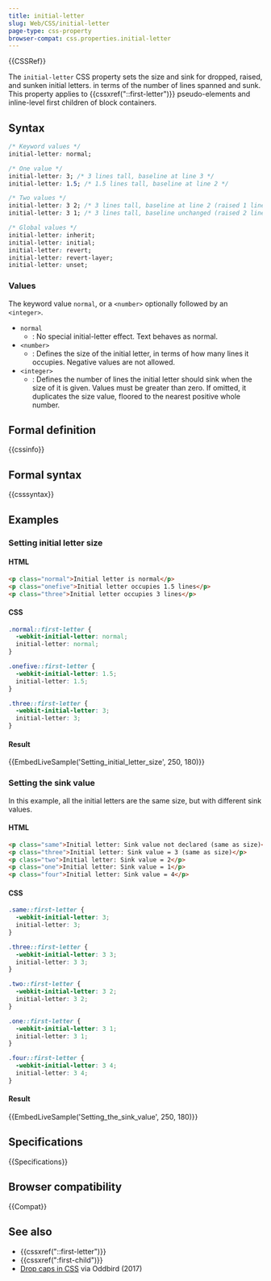 ```yaml
---
title: initial-letter
slug: Web/CSS/initial-letter
page-type: css-property
browser-compat: css.properties.initial-letter
---
```


{{CSSRef}}

The `initial-letter` CSS property sets the size and sink for dropped, raised, and sunken initial letters.  in terms of the number of lines spanned and sunk. This property applies to {{cssxref("::first-letter")}} pseudo-elements and inline-level first children of block containers.

## Syntax

```css
/* Keyword values */
initial-letter: normal;

/* One value */
initial-letter: 3; /* 3 lines tall, baseline at line 3 */
initial-letter: 1.5; /* 1.5 lines tall, baseline at line 2 */

/* Two values */
initial-letter: 3 2; /* 3 lines tall, baseline at line 2 (raised 1 line) */
initial-letter: 3 1; /* 3 lines tall, baseline unchanged (raised 2 lines) */

/* Global values */
initial-letter: inherit;
initial-letter: initial;
initial-letter: revert;
initial-letter: revert-layer;
initial-letter: unset;
```

### Values

The keyword value `normal`, or a `<number>` optionally followed by an `<integer>`.

- `normal`
  - : No special initial-letter effect. Text behaves as normal.
- `<number>`
  - : Defines the size of the initial letter, in terms of how many lines it occupies. Negative values are not allowed.
- `<integer>`
  - : Defines the number of lines the initial letter should sink when the size of it is given. Values must be greater than zero. If omitted, it duplicates the size value, floored to the nearest positive whole number.

## Formal definition

{{cssinfo}}

## Formal syntax

{{csssyntax}}

## Examples

### Setting initial letter size

#### HTML

```html
<p class="normal">Initial letter is normal</p>
<p class="onefive">Initial letter occupies 1.5 lines</p>
<p class="three">Initial letter occupies 3 lines</p>
```

#### CSS

```css
.normal::first-letter {
  -webkit-initial-letter: normal;
  initial-letter: normal;
}

.onefive::first-letter {
  -webkit-initial-letter: 1.5;
  initial-letter: 1.5;
}

.three::first-letter {
  -webkit-initial-letter: 3;
  initial-letter: 3;
}
```

#### Result

{{EmbedLiveSample('Setting_initial_letter_size', 250, 180)}}

### Setting the sink value

In this example, all the initial letters are the same size, but with different sink values.

#### HTML

```html
<p class="same">Initial letter: Sink value not declared (same as size)</p>
<p class="three">Initial letter: Sink value = 3 (same as size)</p>
<p class="two">Initial letter: Sink value = 2</p>
<p class="one">Initial letter: Sink value = 1</p>
<p class="four">Initial letter: Sink value = 4</p>
```

#### CSS

```css
.same::first-letter {
  -webkit-initial-letter: 3;
  initial-letter: 3;
}

.three::first-letter {
  -webkit-initial-letter: 3 3;
  initial-letter: 3 3;
}

.two::first-letter {
  -webkit-initial-letter: 3 2;
  initial-letter: 3 2;
}

.one::first-letter {
  -webkit-initial-letter: 3 1;
  initial-letter: 3 1;
}

.four::first-letter {
  -webkit-initial-letter: 3 4;
  initial-letter: 3 4;
}
```

#### Result

{{EmbedLiveSample('Setting_the_sink_value', 250, 180)}}

## Specifications

{{Specifications}}

## Browser compatibility

{{Compat}}

## See also

- {{cssxref("::first-letter")}}
- {{cssxref(":first-child")}}
- [Drop caps in CSS](https://www.oddbird.net/2017/01/03/initial-letter/) via Oddbird (2017)
